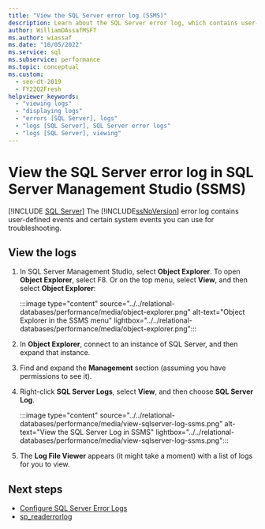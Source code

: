 ```yaml
---
title: "View the SQL Server error log (SSMS)"
description: Learn about the SQL Server error log, which contains user-defined events and certain system events you can use for troubleshooting.
author: WilliamDAssafMSFT
ms.author: wiassaf
ms.date: "10/05/2022"
ms.service: sql
ms.subservice: performance
ms.topic: conceptual
ms.custom:
  - seo-dt-2019
  - FY22Q2Fresh
helpviewer_keywords:
  - "viewing logs"
  - "displaying logs"
  - "errors [SQL Server], logs"
  - "logs [SQL Server], SQL Server error logs"
  - "logs [SQL Server], viewing"
---
```

# View the SQL Server error log in SQL Server Management Studio (SSMS)

 [!INCLUDE [SQL Server](../../includes/applies-to-version/sqlserver.md)]
The [!INCLUDE[ssNoVersion](../../includes/ssnoversion-md.md)] error log contains user-defined events and certain system events you can use for troubleshooting. 

## View the logs

1. In SQL Server Management Studio, select **Object Explorer**. To open **Object Explorer**, select F8. Or on the top menu, select **View**, and then select **Object Explorer**:
    
    :::image type="content" source="../../relational-databases/performance/media/object-explorer.png" alt-text="Object Explorer in the SSMS menu" lightbox="../../relational-databases/performance/media/object-explorer.png":::

2. In **Object Explorer**, connect to an instance of SQL Server, and then expand that instance.
  
3. Find and expand the **Management** section (assuming you have permissions to see it).

4. Right-click **SQL Server Logs**, select **View**, and then choose **SQL Server Log**.

    :::image type="content" source="../../relational-databases/performance/media/view-sqlserver-log-ssms.png" alt-text="View the SQL Server Log in SSMS" lightbox="../../relational-databases/performance/media/view-sqlserver-log-ssms.png":::
 
5. The **Log File Viewer** appears (it might take a moment) with a list of logs for you to view.

## Next steps

- [Configure SQL Server Error Logs](../../database-engine/configure-windows/scm-services-configure-sql-server-error-logs.md)
- [sp_readerrorlog](../system-stored-procedures/sp-readerrorlog-transact-sql.md)

